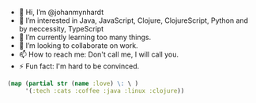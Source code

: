 - 👋 Hi, I’m @johanmynhardt
- 👀 I’m interested in Java, JavaScript, Clojure, ClojureScript, Python and by neccessity, TypeScript
- 🌱 I’m currently learning too many things.
- 💞️ I’m looking to collaborate on work.
- 📫 How to reach me: Don't call me, I will call you.
- ⚡ Fun fact: I'm hard to be convinced.

```clojure
(map (partial str (name :love) \: \ )
     '(:tech :cats :coffee :java :linux :clojure))
```

<!---
johanmynhardt/johanmynhardt is a ✨ special ✨ repository because its `README.md` (this file) appears on your GitHub profile.
You can click the Preview link to take a look at your changes.
--->
